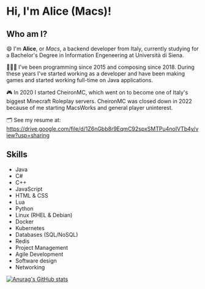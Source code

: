 # Hi, I'm Alice (Macs)!

## Who am I?
😄 I'm **Alice**, or *Macs*, a backend developer from Italy, currently studying for a Bachelor's Degree in Information Engeneering at Università di Siena.

👩🏻‍💻 I've been programming since 2015 and composing since 2018. During these years I've started working as a developer and have been making games and started working full-time on Java applications.

🎮 In 2020 I started CheironMC, which went on to become one of Italy's biggest Minecraft Roleplay servers. CheironMC was closed down in 2022 because of me starting MacsWorks and general player uninterest.

🗂️ See my resume at: https://drive.google.com/file/d/1Z6nGbb8r9EqmC92spxSMTPu4noIVTb4y/view?usp=sharing

## Skills
- Java
- C#
- C++
- JavaScript
- HTML & CSS
- Lua
- Python
- Linux (RHEL & Debian)
- Docker
- Kubernetes
- Databases (SQL/NoSQL)
- Redis
- Project Management
- Agile Development
- Software design
- Networking

[![Anurag's GitHub stats](https://github-readme-stats.vercel.app/api?username=ItsMacs)](https://github.com/anuraghazra/github-readme-stats)
